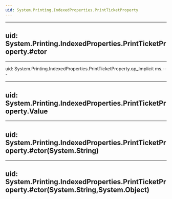 ```yaml
---
uid: System.Printing.IndexedProperties.PrintTicketProperty
---
```


---
uid: System.Printing.IndexedProperties.PrintTicketProperty.#ctor
---

---
uid: System.Printing.IndexedProperties.PrintTicketProperty.op_Implicit
ms.---

---
uid: System.Printing.IndexedProperties.PrintTicketProperty.Value
---

---
uid: System.Printing.IndexedProperties.PrintTicketProperty.#ctor(System.String)
---

---
uid: System.Printing.IndexedProperties.PrintTicketProperty.#ctor(System.String,System.Object)
---
